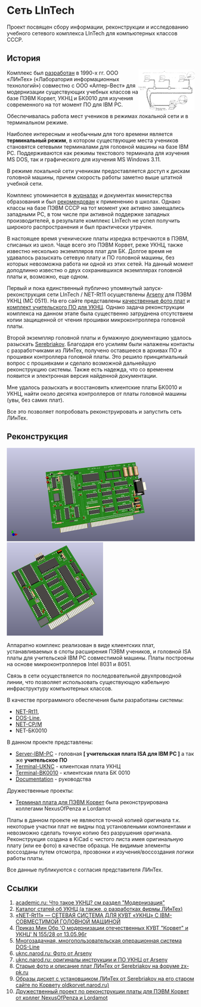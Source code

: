 # Сеть LInTech
Проект посвящен сбору информации, реконструкции и исследованию учебного сетевого комплекса LInTech для компьютерных классов СССР.

## История
<img src="./Documentation/UKNC1.png" align="right" width="30%">

Комплекс был [разработан](https://dic.academic.ru/dic.nsf/ruwiki/46187#.D0.9C.D0.BE.D0.B4.D0.B5.D1.80.D0.BD.D0.B8.D0.B7.D0.B0.D1.86.D0.B8.D1.8F) в 1990-х гг. ООО «ЛИнТех» («Лаборатория информационных технологий») совместно с ООО «Алтер-Вест»
для модернизации существующих учебных классов на базе ПЭВМ Корвет, УКНЦ и БК0010 для изучения современного на тот момент ПО для IBM PC.

Обеспечивалась работа мест учеников в режимах локальной сети и в терминальном режиме.

Наиболее интересным и необычным для того времени является **терминальный режим**, в котором существующие места учеников становятся сетевыми терминалами для головной машины на базе IBM PC. 
Поддерживаются как режимы текстового терминала для изучения MS DOS, так и графического для изучения MS Windows 3.11. 

В режиме локальной сети ученикам предоставляется доступ к дискам головной машины, причем скорость работы заметно выше штатной учебной сети. 

Комплекс упоминается в [журналах](http://school136.perm.ru/sunduk/samos/info.htm) и документах 
министерства образования и был [рекомендован](http://web.archive.org/web/20070927175919/http://www.informika.ru/text/goscom/normdoc/d_96/PRIK~5/l155.html) к применению в школах.
Однако классы на базе ПЭВМ СССР на тот момент уже активно замещались западными PC, в том числе при активной поддержке западных производителей, 
в результате комплекс LInTech не успел получить широкого распространения и был практически утрачен.

В настоящее время ученические платы изредка встречаются в ПЭВМ, списаных из школ. Чаще всего это ПЭВМ Корвет, реже УКНЦ, также известно несколько экземпляров плат для БК. 
Долгое время не удавалось разыскать сетевую плату и ПО головной машины, без которых невозможна работа ни одной из этих сетей. 
На данный момент доподлинно известно о двух сохранившихся экземплярах головной платы и, возможно, еще одном.

Первый и пока единственный публично упомянутый запуск-реконструкция сети LInTech / NET-Rt11 осуществлены [Arseny](http://uknc.narod.ru/) для ПЭВМ УКНЦ (МС 0511). 
На его сайте представлены [качественные фото плат](http://uknc.narod.ru/Img/index.htm) и [комплект учительского ПО для УКНЦ](http://uknc.narod.ru/Net-RT11/index.htm).
Однако задача реконструкции комплекса на данном этапе была существенно затруднена отсутствием копии защищенной от чтения прошивки микроконтроллера головной платы.

Второй экземпляр головной платы и бумажную документацию удалось разыскать [Serebriakov](https://github.com/paulargent). 
Благодаря его усилиям были налажены контакты с разработчиками из ЛИнТех, получено оставшееся в архивах ПО и прошивки контроллера головной платы.
Это решило принципиальный вопрос с прошивками и сделало возможной дальнейшую реконструкцию системы. Также есть надежда, что со временем появится и электронная версия найденной документации.

Мне удалось разыскать и восстановить клиентские платы БК0010 и УКНЦ, найти около десятка контроллеров от платы головной машины (увы, без самих плат). 

Все это позволяет попробовать реконструировать и запустить сеть ЛИнТех.

## Реконструкция
[<img src="./Server-IBM-PC/LinTech-GM-board_NC-ACM-2.2.png" height="250px" margin="15px">](./Server-IBM-PC/)[<img src="./Terminal-UKNC/KiCad/LInTech-UKNC.png" height="250px">](./Terminal-UKNC/)

Аппаратно комплекс реализован в виде клиентских плат, устанавливаемых в слоты расширения ПЭВМ учеников, и головной ISA платы для учительской IBM PC совместимой машины. 
Платы построены на основе микроконтроллеров Intel 8031 и 8051.

Связь в сети осуществляется по последовательной двухпроводной линии, что позволяет использовать существующую кабельную инфраструктуру компьютерных классов.

В качестве программного обеспечения были разработаны системы: 
- [NET-Rt11](https://www.emuverse.ru/wiki/%D0%A3%D0%9A%D0%9D%D0%A6_%D0%B6%D1%83%D1%80%D0%BD%D0%B0%D0%BB_1994-01_%D0%9B%D0%98%D0%BD%D0%A2%D0%B5%D1%85), 
- [DOS-Line](http://www.uw.ru/about/archive/dos-line/), 
- [NET-CP/M](https://oldkorvet.narod.ru/Utils.html)
- NET-БК0010

В данном проекте представлены:
- [Server-IBM-PC](./Server-IBM-PC/) - головная **[ учительская плата ISA для IBM PC ]** а так же **учительское ПО**
- [Terminal-UKNC](./Terminal-UKNC/) - клиентская плата УКНЦ
- [Terminal-BK0010](./Terminal-BK0010/) - клиентская плата БК 0010
- [Documentation](./Documentation/) - руководства

Дружественные проекты:
- [Терминал плата для ПЭВМ Корвет](https://github.com/lordamot/retro-lintech) была реконструирована коллегами NexusOfPenza и Lordamot

Платы в данном проекте не являются точной копией оригинала т.к. некоторые участки плат не видны под установлеными компонентами и невозможно сделать точную копию без разрушения оригинала. 
Реконструкция создана в KiCad с чистого листа имея оригинальную плату (или ее фото) в качестве образца. 
Не видимые элементы воссозданы путем отсмотра, прозвонки и изучения/воссоздания логики работы платы. 

Все данные публикуются с согласия представителя ЛИнТех.

## Ссылки
1. [academic.ru: Что такое УКНЦ? см раздел "Модернизация"](https://dic.academic.ru/dic.nsf/ruwiki/46187#.D0.9C.D0.BE.D0.B4.D0.B5.D1.80.D0.BD.D0.B8.D0.B7.D0.B0.D1.86.D0.B8.D1.8F)
2. [Каталог статей об УКНЦ (а также, о разработках фирмы ЛИнТех)](http://school136.perm.ru/sunduk/samos/info.htm)
3. [«NET-Rt11» — СЕТЕВАЯ СИСТЕМА ДЛЯ КУВТ «УКНЦ» С IBM-СОВМЕСТИМОЙ ГОЛОВНОЙ МАШИНОЙ](https://www.emuverse.ru/wiki/%D0%A3%D0%9A%D0%9D%D0%A6_%D0%B6%D1%83%D1%80%D0%BD%D0%B0%D0%BB_1994-01_%D0%9B%D0%98%D0%BD%D0%A2%D0%B5%D1%85)
4. [Приказ Мин Обр 'О модернизации отечественных КУВТ "Корвет" и УКНЦ' N 155/28 от 13.05.96г](http://web.archive.org/web/20070927175919/http://www.informika.ru/text/goscom/normdoc/d_96/PRIK~5/l155.html)
5. [Многозадачная, многопользовательская операционная система DOS-Line](http://www.uw.ru/about/archive/dos-line/)
6. [uknc.narod.ru: Фото от Arseny](http://uknc.narod.ru/Img/index.htm)
7. [uknc.narod.ru: оригиналы инструкции и ПО УКНЦ от Arseny](http://uknc.narod.ru/Net-RT11/index.htm)
8. [Старые фото и описание плат ЛИнТех от Serebriakov на форуме zx-pk.ru](https://zx-pk.ru/threads/2597?p=922488&viewfull=1#post922488)
9. [Образы дискет с установщиком ЛИнТех от Serebriakov на его старом сайте по Корвету oldkorvet.narod.ru)](https://oldkorvet.narod.ru/Utils.html)
10. [Дружественный проект по реконструкции платы для ПЭВМ Корвет от коллег NexusOfPenza и Lordamot](https://github.com/lordamot/retro-lintech)
